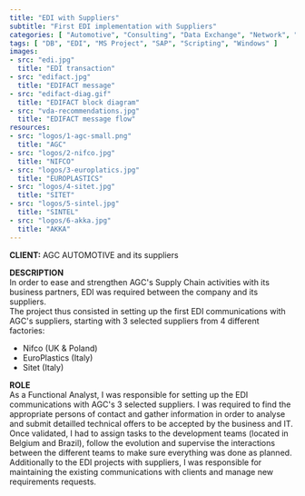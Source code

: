```yaml
---
title: "EDI with Suppliers"
subtitle: "First EDI implementation with Suppliers"
categories: [ "Automotive", "Consulting", "Data Exchange", "Network", "Project Management", "Supply Chain", "Support", "Team Management" ]
tags: [ "DB", "EDI", "MS Project", "SAP", "Scripting", "Windows" ]
images:
- src: "edi.jpg"
  title: "EDI transaction"
- src: "edifact.jpg"
  title: "EDIFACT message"
- src: "edifact-diag.gif"
  title: "EDIFACT block diagram"
- src: "vda-recommendations.jpg"
  title: "EDIFACT message flow"
resources:
- src: "logos/1-agc-small.png"
  title: "AGC"
- src: "logos/2-nifco.jpg"
  title: "NIFCO"
- src: "logos/3-europlatics.jpg"
  title: "EUROPLASTICS"
- src: "logos/4-sitet.jpg"
  title: "SITET"
- src: "logos/5-sintel.jpg"
  title: "SINTEL"
- src: "logos/6-akka.jpg"
  title: "AKKA"
---
```


<b>CLIENT:</b> AGC AUTOMOTIVE and its suppliers<br>

<b>DESCRIPTION</b><br>
In order to ease and strengthen AGC's Supply Chain activities with its business partners, EDI was required between the company and its suppliers.<br>
The project thus consisted in setting up the first EDI communications with AGC's suppliers, starting with 3 selected suppliers from 4 different factories:<br>
- Nifco (UK & Poland)<br>
- EuroPlastics (Italy)<br>
- Sitet (Italy)<br>

<b>ROLE</b><br>
As a Functional Analyst, I was responsible for setting up the EDI communications with AGC's 3 selected suppliers. I was required to find the appropriate persons of contact and gather information in order to analyse and submit detailled technical offers to be accepted by the business and IT.<br>
Once validated, I had to assign tasks to the development teams (located in Belgium and Brazil), follow the evolution and supervise the interactions between the different teams to make sure everything was done as planned.<br>
Additionally to the EDI projects with suppliers, I was responsible for maintaining the existing communications with clients and manage new requirements requests.<br>
